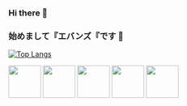 ### Hi there 👋
### 始めまして『エバンズ『です 👋

[![Top Langs](https://github-readme-stats.vercel.app/api/top-langs/?username=wtfsystems&layout=compact&theme=outrun)](https://github.com/anuraghazra/github-readme-stats)

<img src="https://github.com/wtfsystems/wtfsystems/blob/main/images/arch.png" height="64"/>
<img src="https://github.com/wtfsystems/wtfsystems/blob/main/images/firefox.png" height="64"/>
<img src="https://github.com/wtfsystems/wtfsystems/blob/main/images/code.jpg" height="64"/>
<img src="https://github.com/wtfsystems/wtfsystems/blob/main/images/hyper.png" height="64"/>
<img src="https://github.com/wtfsystems/wtfsystems/blob/main/images/simplenote.png" height="64"/>
